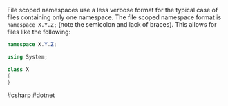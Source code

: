 File scoped namespaces use a less verbose format for the typical case of files containing only one namespace. The file scoped namespace format is `namespace X.Y.Z;` (note the semicolon and lack of braces). This allows for files like the following:

```csharp
namespace X.Y.Z;

using System;

class X
{
}
```

#csharp #dotnet 